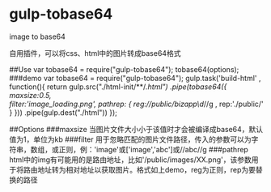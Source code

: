 # gulp-tobase64
image to base64

自用插件，可以将css、html中的图片转成base64格式

##Use
    var tobase64 = require("gulp-tobase64");
    tobase64(options);
###demo
    var tobase64 = require("gulp-tobase64");
    gulp.task('build-html' , function(){
      return gulp.src("./html-init/**/*.html")
          .pipe(tobase64({
              maxsize:0.5,        
              filter:'image_loading.png',
              pathrep: {
                  reg:/\/public\/bizapp\d*\//g ,
                  rep:'./public/'
              }
          }))
          .pipe(gulp.dest("./html"))
    });

##Options
###maxsize
当图片文件大小小于该值时才会被编译成base64，默认值为1，单位为kb
###filter
用于忽略匹配的图片文件路径，传入的参数可以为字符串，数组，或正则，例：'image'或['image','abc']或/\/abc\//g
###pathrep
html中的img有可能用的是路由地址，比如'/public/images/XX.png'，该参数用于将路由地址转为相对地址以获取图片。格式如上demo，reg为正则，rep为要替换的路径
